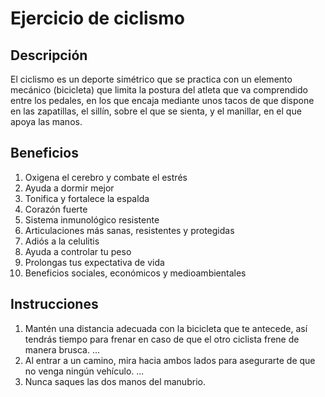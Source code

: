 # Ejercicio de ciclismo

## Descripción

El ciclismo es un deporte simétrico que se practica con un elemento mecánico (bicicleta) que limita la postura del atleta que va comprendido entre los pedales, en los que encaja mediante unos tacos de que dispone en las zapatillas, el sillín, sobre el que se sienta, y el manillar, en el que apoya las manos.

## Beneficios

1. Oxigena el cerebro y combate el estrés
2. Ayuda a dormir mejor
3. Tonifica y fortalece la espalda
4. Corazón fuerte
5. Sistema inmunológico resistente
6. Articulaciones más sanas, resistentes y protegidas
7. Adiós a la celulitis
8. Ayuda a controlar tu peso
9. Prolongas tus expectativa de vida
10. Beneficios sociales, económicos y medioambientales

## Instrucciones

1. Mantén una distancia adecuada con la bicicleta que te antecede, así tendrás tiempo para frenar en caso de que el otro ciclista frene de manera brusca. ...
2. Al entrar a un camino, mira hacia ambos lados para asegurarte de que no venga ningún vehículo. ...
3. Nunca saques las dos manos del manubrio.
